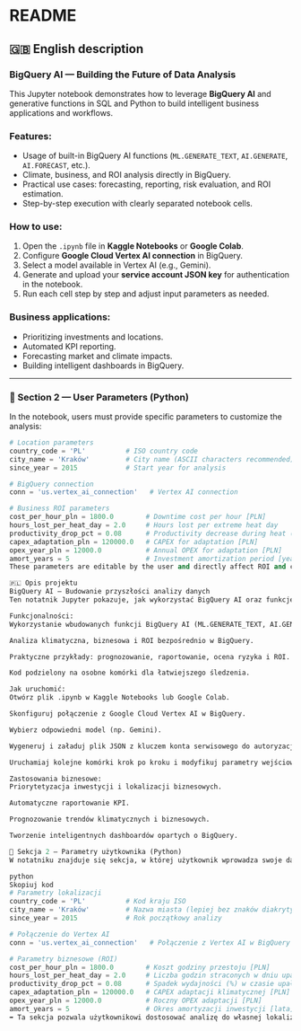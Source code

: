 # README

## 🇬🇧 English description

### BigQuery AI — Building the Future of Data Analysis

This Jupyter notebook demonstrates how to leverage **BigQuery AI** and generative functions in SQL and Python to build intelligent business applications and workflows.

### Features:
- Usage of built-in BigQuery AI functions (`ML.GENERATE_TEXT`, `AI.GENERATE`, `AI.FORECAST`, etc.).  
- Climate, business, and ROI analysis directly in BigQuery.  
- Practical use cases: forecasting, reporting, risk evaluation, and ROI estimation.  
- Step-by-step execution with clearly separated notebook cells.  

### How to use:
1. Open the `.ipynb` file in **Kaggle Notebooks** or **Google Colab**.  
2. Configure **Google Cloud Vertex AI connection** in BigQuery.  
3. Select a model available in Vertex AI (e.g., Gemini).  
4. Generate and upload your **service account JSON key** for authentication in the notebook.  
5. Run each cell step by step and adjust input parameters as needed.  

### Business applications:
- Prioritizing investments and locations.  
- Automated KPI reporting.  
- Forecasting market and climate impacts.  
- Building intelligent dashboards in BigQuery.  

---

### 🔧 Section 2 — User Parameters (Python)

In the notebook, users must provide specific parameters to customize the analysis:

```python
# Location parameters
country_code = 'PL'          # ISO country code
city_name = 'Kraków'         # City name (ASCII characters recommended)
since_year = 2015            # Start year for analysis

# BigQuery connection
conn = 'us.vertex_ai_connection'   # Vertex AI connection

# Business ROI parameters
cost_per_hour_pln = 1800.0        # Downtime cost per hour [PLN]
hours_lost_per_heat_day = 2.0     # Hours lost per extreme heat day
productivity_drop_pct = 0.08      # Productivity decrease during heat (%)
capex_adaptation_pln = 120000.0   # CAPEX for adaptation [PLN]
opex_year_pln = 12000.0           # Annual OPEX for adaptation [PLN]
amort_years = 5                   # Investment amortization period [years]
These parameters are editable by the user and directly affect ROI and climate risk calculations.

🇵🇱 Opis projektu
BigQuery AI — Budowanie przyszłości analizy danych
Ten notatnik Jupyter pokazuje, jak wykorzystać BigQuery AI oraz funkcje generatywne w SQL i Pythonie do budowania inteligentnych aplikacji biznesowych i przepływów pracy.

Funkcjonalności:
Wykorzystanie wbudowanych funkcji BigQuery AI (ML.GENERATE_TEXT, AI.GENERATE, AI.FORECAST).

Analiza klimatyczna, biznesowa i ROI bezpośrednio w BigQuery.

Praktyczne przykłady: prognozowanie, raportowanie, ocena ryzyka i ROI.

Kod podzielony na osobne komórki dla łatwiejszego śledzenia.

Jak uruchomić:
Otwórz plik .ipynb w Kaggle Notebooks lub Google Colab.

Skonfiguruj połączenie z Google Cloud Vertex AI w BigQuery.

Wybierz odpowiedni model (np. Gemini).

Wygeneruj i załaduj plik JSON z kluczem konta serwisowego do autoryzacji w notatniku.

Uruchamiaj kolejne komórki krok po kroku i modyfikuj parametry wejściowe.

Zastosowania biznesowe:
Priorytetyzacja inwestycji i lokalizacji biznesowych.

Automatyczne raportowanie KPI.

Prognozowanie trendów klimatycznych i biznesowych.

Tworzenie inteligentnych dashboardów opartych o BigQuery.

🔧 Sekcja 2 — Parametry użytkownika (Python)
W notatniku znajduje się sekcja, w której użytkownik wprowadza swoje dane wejściowe. To one determinują wynik analizy:

python
Skopiuj kod
# Parametry lokalizacji
country_code = 'PL'          # Kod kraju ISO
city_name = 'Kraków'         # Nazwa miasta (lepiej bez znaków diakrytycznych)
since_year = 2015            # Rok początkowy analizy

# Połączenie do Vertex AI
conn = 'us.vertex_ai_connection'   # Połączenie z Vertex AI w BigQuery

# Parametry biznesowe (ROI)
cost_per_hour_pln = 1800.0        # Koszt godziny przestoju [PLN]
hours_lost_per_heat_day = 2.0     # Liczba godzin straconych w dniu upału
productivity_drop_pct = 0.08      # Spadek wydajności (%) w czasie upałów
capex_adaptation_pln = 120000.0   # CAPEX adaptacji klimatycznej [PLN]
opex_year_pln = 12000.0           # Roczny OPEX adaptacji [PLN]
amort_years = 5                   # Okres amortyzacji inwestycji [lata]
➡️ Ta sekcja pozwala użytkownikowi dostosować analizę do własnej lokalizacji, kosztów i założeń biznesowych.
